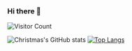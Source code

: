 ### Hi there 👋

<!--
**silence-tang/silence-tang** is a ✨ _special_ ✨ repository because its `README.md` (this file) appears on your GitHub profile.

Here are some ideas to get you started:

- 🔭 I’m currently working on ...
- 🌱 I’m currently learning ...
- 👯 I’m looking to collaborate on ...
- 🤔 I’m looking for help with ...
- 💬 Ask me about ...
- 📫 How to reach me: ...
- 😄 Pronouns: ...
- ⚡ Fun fact: ...
-->

![Visitor Count](https://profile-counter.glitch.me/silence-tang/count.svg)

![Christmas's GitHub stats](https://github-readme-stats.vercel.app/api?username=silence-tang&show_icons=true&theme=tokyonight)
[![Top Langs](https://github-readme-stats.vercel.app/api/top-langs/?username=silence-tang&layout=compact)](https://github.com/anuraghazra/github-readme-stats)
